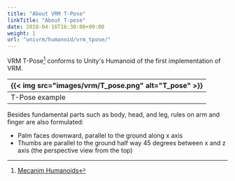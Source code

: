 ```yaml
---
title: "About VRM T-Pose"
linkTitle: "About T-pose"
date: 2018-04-16T16:30:00+09:00
weight: 1
url: "univrm/humanoid/vrm_tpose/"
---
```


VRM T-Pose[^tpose] conforms to Unity's Humanoid of the first implementation of VRM.

|{{< img src="images/vrm/T_pose.png" alt="T_pose" >}}|
|-----|
|T-Pose example|

Besides fundamental parts such as body, head, and leg, rules on arm and finger are also formulated:

* Palm faces downward, parallel to the ground along x axis
* Thumbs are parallel to the ground half way 45 degrees between x and z axis (the perspective view from the top) 

[^tpose]: [Mecanim Humanoids](https://blogs.unity3d.com/2014/05/26/mecanim-humanoids/)
